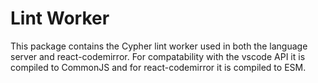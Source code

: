 # Lint Worker

This package contains the Cypher lint worker used in both the language server and react-codemirror. For compatability with the vscode API it is compiled to CommonJS and for react-codemirror it is compiled to ESM.